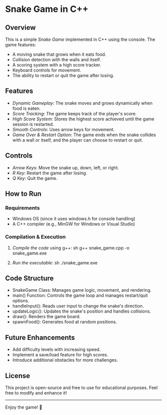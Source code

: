 # Snake Game in C++

## Overview
This is a simple *Snake Game* implemented in C++ using the console. The game features:
- A moving snake that grows when it eats food.
- Collision detection with the walls and itself.
- A scoring system with a high score tracker.
- Keyboard controls for movement.
- The ability to restart or quit the game after losing.

## Features
- *Dynamic Gameplay*: The snake moves and grows dynamically when food is eaten.
- *Score Tracking*: The game keeps track of the player's score.
- *High Score System*: Stores the highest score achieved until the game session is restarted.
- *Smooth Controls*: Uses arrow keys for movement.
- *Game Over & Restart Option*: The game ends when the snake collides with a wall or itself, and the player can choose to restart or quit.

## Controls
- *Arrow Keys*: Move the snake up, down, left, or right.
- *R Key*: Restart the game after losing.
- *Q Key*: Quit the game.

## How to Run
### Requirements
- Windows OS (since it uses windows.h for console handling)
- A C++ compiler (e.g., MinGW for Windows or Visual Studio)

### Compilation & Execution
1. *Compile the code* using g++:
   sh
   g++ snake_game.cpp -o snake_game.exe
   
2. *Run the executable*:
   sh
   ./snake_game.exe
   

## Code Structure
- SnakeGame Class: Manages game logic, movement, and rendering.
- main() Function: Controls the game loop and manages restart/quit options.
- handleInput(): Reads user input to change the snake's direction.
- updateLogic(): Updates the snake's position and handles collisions.
- draw(): Renders the game board.
- spawnFood(): Generates food at random positions.

## Future Enhancements
- Add difficulty levels with increasing speed.
- Implement a save/load feature for high scores.
- Introduce additional obstacles for more challenges.

## License
This project is open-source and free to use for educational purposes. Feel free to modify and enhance it!

---
Enjoy the game! 🐍
